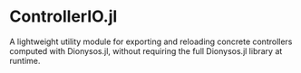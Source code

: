 # ControllerIO.jl
A lightweight utility module for exporting and reloading concrete controllers computed with Dionysos.jl, without requiring the full Dionysos.jl library at runtime.
